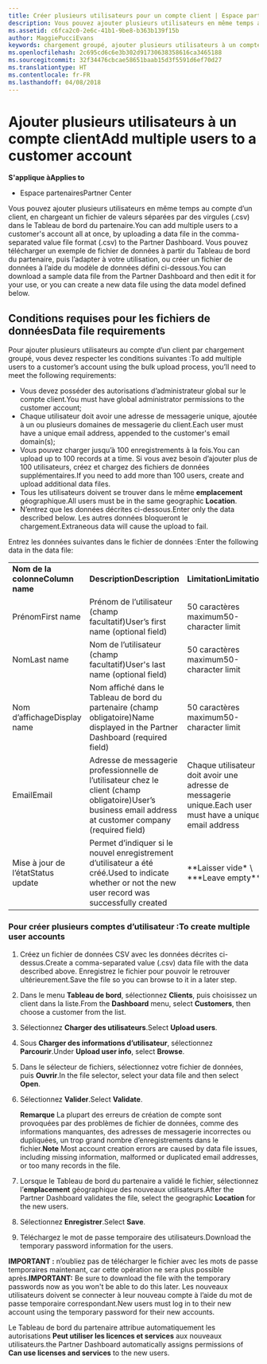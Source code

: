 ```yaml
---
title: Créer plusieurs utilisateurs pour un compte client | Espace partenaires
description: Vous pouvez ajouter plusieurs utilisateurs en même temps au compte d’un client, en chargeant un fichier de donnéesCSV dans l’Espace partenaires.
ms.assetid: c6fca2c0-2e6c-41b1-9be8-b363b139f15b
author: MaggiePucciEvans
keywords: chargement groupé, ajouter plusieurs utilisateurs à un compte client, ajouter des utilisateurs du client, chargement groupé des utilisateurs du client, compte client, utilisateurs du client, utilisateurs
ms.openlocfilehash: 2c695cd6c6e3b302d91730638358616ca3465188
ms.sourcegitcommit: 32f34476cbcae58651baab15d3f5591d6ef70d27
ms.translationtype: HT
ms.contentlocale: fr-FR
ms.lasthandoff: 04/08/2018
---
```

# <a name="add-multiple-users-to-a-customer-account"></a><span data-ttu-id="9727c-104">Ajouter plusieurs utilisateurs à un compte client</span><span class="sxs-lookup"><span data-stu-id="9727c-104">Add multiple users to a customer account</span></span>

**<span data-ttu-id="9727c-105">S'applique à</span><span class="sxs-lookup"><span data-stu-id="9727c-105">Applies to</span></span>**

-  <span data-ttu-id="9727c-106">Espace partenaires</span><span class="sxs-lookup"><span data-stu-id="9727c-106">Partner Center</span></span>

<span data-ttu-id="9727c-107">Vous pouvez ajouter plusieurs utilisateurs en même temps au compte d’un client, en chargeant un fichier de valeurs séparées par des virgules (.csv) dans le Tableau de bord du partenaire.</span><span class="sxs-lookup"><span data-stu-id="9727c-107">You can add multiple users to a customer's account all at once, by uploading a data file in the comma-separated value file format (.csv) to the Partner Dashboard.</span></span> <span data-ttu-id="9727c-108">Vous pouvez télécharger un exemple de fichier de données à partir du Tableau de bord du partenaire, puis l’adapter à votre utilisation, ou créer un fichier de données à l’aide du modèle de données défini ci-dessous.</span><span class="sxs-lookup"><span data-stu-id="9727c-108">You can download a sample data file from the Partner Dashboard and then edit it for your use, or you can create a new data file using the data model defined below.</span></span>

## <a href="" id="creatingtheimportcsvfile"></a><span data-ttu-id="9727c-109">Conditions requises pour les fichiers de données</span><span class="sxs-lookup"><span data-stu-id="9727c-109">Data file requirements</span></span>


<span data-ttu-id="9727c-110">Pour ajouter plusieurs utilisateurs au compte d’un client par chargement groupé, vous devez respecter les conditions suivantes&nbsp;:</span><span class="sxs-lookup"><span data-stu-id="9727c-110">To add multiple users to a customer’s account using the bulk upload process, you’ll need to meet the following requirements:</span></span>

-   <span data-ttu-id="9727c-111">Vous devez posséder des autorisations d’administrateur global sur le compte client.</span><span class="sxs-lookup"><span data-stu-id="9727c-111">You must have global administrator permissions to the customer account;</span></span>
-   <span data-ttu-id="9727c-112">Chaque utilisateur doit avoir une adresse de messagerie unique, ajoutée à un ou plusieurs domaines de messagerie du client.</span><span class="sxs-lookup"><span data-stu-id="9727c-112">Each user must have a unique email address, appended to the customer's email domain(s);</span></span>
-   <span data-ttu-id="9727c-113">Vous pouvez charger jusqu’à 100&nbsp;enregistrements à la fois.</span><span class="sxs-lookup"><span data-stu-id="9727c-113">You can upload up to 100 records at a time.</span></span> <span data-ttu-id="9727c-114">Si vous avez besoin d’ajouter plus de 100&nbsp;utilisateurs, créez et chargez des fichiers de données supplémentaires.</span><span class="sxs-lookup"><span data-stu-id="9727c-114">If you need to add more than 100 users, create and upload additional data files.</span></span>
-   <span data-ttu-id="9727c-115">Tous les utilisateurs doivent se trouver dans le même **emplacement** géographique.</span><span class="sxs-lookup"><span data-stu-id="9727c-115">All users must be in the same geographic **Location**.</span></span>
-   <span data-ttu-id="9727c-116">N’entrez que les données décrites ci-dessous.</span><span class="sxs-lookup"><span data-stu-id="9727c-116">Enter only the data described below.</span></span> <span data-ttu-id="9727c-117">Les autres données bloqueront le chargement.</span><span class="sxs-lookup"><span data-stu-id="9727c-117">Extraneous data will cause the upload to fail.</span></span>

<span data-ttu-id="9727c-118">Entrez les données suivantes dans le fichier de données&nbsp;:</span><span class="sxs-lookup"><span data-stu-id="9727c-118">Enter the following data in the data file:</span></span>

|                 |                                                                              |                                            |
|-----------------|------------------------------------------------------------------------------|--------------------------------------------|
| **<span data-ttu-id="9727c-119">Nom de la colonne</span><span class="sxs-lookup"><span data-stu-id="9727c-119">Column name</span></span>** | **<span data-ttu-id="9727c-120">Description</span><span class="sxs-lookup"><span data-stu-id="9727c-120">Description</span></span>**                                                              | **<span data-ttu-id="9727c-121">Limitation</span><span class="sxs-lookup"><span data-stu-id="9727c-121">Limitation</span></span>**                             |
| <span data-ttu-id="9727c-122">Prénom</span><span class="sxs-lookup"><span data-stu-id="9727c-122">First name</span></span>      | <span data-ttu-id="9727c-123">Prénom de l’utilisateur (champ facultatif)</span><span class="sxs-lookup"><span data-stu-id="9727c-123">User’s first name (optional field)</span></span>                                           | <span data-ttu-id="9727c-124">50&nbsp;caractères maximum</span><span class="sxs-lookup"><span data-stu-id="9727c-124">50-character limit</span></span>                         |
| <span data-ttu-id="9727c-125">Nom</span><span class="sxs-lookup"><span data-stu-id="9727c-125">Last name</span></span>       | <span data-ttu-id="9727c-126">Nom de l’utilisateur (champ facultatif)</span><span class="sxs-lookup"><span data-stu-id="9727c-126">User's last name (optional field)</span></span>                                            | <span data-ttu-id="9727c-127">50&nbsp;caractères maximum</span><span class="sxs-lookup"><span data-stu-id="9727c-127">50-character limit</span></span>                         |
| <span data-ttu-id="9727c-128">Nom d’affichage</span><span class="sxs-lookup"><span data-stu-id="9727c-128">Display name</span></span>    | <span data-ttu-id="9727c-129">Nom affiché dans le Tableau de bord du partenaire (champ obligatoire)</span><span class="sxs-lookup"><span data-stu-id="9727c-129">Name displayed in the Partner Dashboard (required field)</span></span>                            | <span data-ttu-id="9727c-130">50&nbsp;caractères maximum</span><span class="sxs-lookup"><span data-stu-id="9727c-130">50-character limit</span></span>                         |
| <span data-ttu-id="9727c-131">Email</span><span class="sxs-lookup"><span data-stu-id="9727c-131">Email</span></span>           | <span data-ttu-id="9727c-132">Adresse de messagerie professionnelle de l’utilisateur chez le client (champ obligatoire)</span><span class="sxs-lookup"><span data-stu-id="9727c-132">User’s business email address at customer company (required field)</span></span>           | <span data-ttu-id="9727c-133">Chaque utilisateur doit avoir une adresse de messagerie unique.</span><span class="sxs-lookup"><span data-stu-id="9727c-133">Each user must have a unique email address</span></span> |
| <span data-ttu-id="9727c-134">Mise à jour de l’état</span><span class="sxs-lookup"><span data-stu-id="9727c-134">Status update</span></span>   | <span data-ttu-id="9727c-135">Permet d’indiquer si le nouvel enregistrement d’utilisateur a été créé.</span><span class="sxs-lookup"><span data-stu-id="9727c-135">Used to indicate whether or not the new user record was successfully created</span></span> | <span data-ttu-id="9727c-136">\*\*Laisser vide\* \ *</span><span class="sxs-lookup"><span data-stu-id="9727c-136">\*\*Leave empty\*\*</span></span>                        |

 

### <a href="" id="createmultipleuseraccounts"></a><span data-ttu-id="9727c-137">Pour créer plusieurs comptes d’utilisateur&nbsp;:</span><span class="sxs-lookup"><span data-stu-id="9727c-137">To create multiple user accounts</span></span>

<a href="" id="creatingtheaccounts"></a>
1.  <span data-ttu-id="9727c-138">Créez un fichier de données&nbsp;CSV avec les données décrites ci-dessus.</span><span class="sxs-lookup"><span data-stu-id="9727c-138">Create a comma-separated value (.csv) data file with the data described above.</span></span> <span data-ttu-id="9727c-139">Enregistrez le fichier pour pouvoir le retrouver ultérieurement.</span><span class="sxs-lookup"><span data-stu-id="9727c-139">Save the file so you can browse to it in a later step.</span></span>
2.  <span data-ttu-id="9727c-140">Dans le menu **Tableau de bord**, sélectionnez **Clients**, puis choisissez un client dans la liste.</span><span class="sxs-lookup"><span data-stu-id="9727c-140">From the **Dashboard** menu, select **Customers**, then choose a customer from the list.</span></span>
3.  <span data-ttu-id="9727c-141">Sélectionnez **Charger des utilisateurs**.</span><span class="sxs-lookup"><span data-stu-id="9727c-141">Select **Upload users**.</span></span>
4.  <span data-ttu-id="9727c-142">Sous **Charger des informations d’utilisateur**, sélectionnez **Parcourir**.</span><span class="sxs-lookup"><span data-stu-id="9727c-142">Under **Upload user info**, select **Browse**.</span></span>
5.  <span data-ttu-id="9727c-143">Dans le sélecteur de fichiers, sélectionnez votre fichier de données, puis **Ouvrir**.</span><span class="sxs-lookup"><span data-stu-id="9727c-143">In the file selector, select your data file and then select **Open**.</span></span>
6.  <span data-ttu-id="9727c-144">Sélectionnez **Valider**.</span><span class="sxs-lookup"><span data-stu-id="9727c-144">Select **Validate**.</span></span>

    <span data-ttu-id="9727c-145">**Remarque** La plupart des erreurs de création de compte sont provoquées par des problèmes de fichier de données, comme des informations manquantes, des adresses de messagerie incorrectes ou dupliquées, un trop grand nombre d’enregistrements dans le fichier.</span><span class="sxs-lookup"><span data-stu-id="9727c-145">**Note**  Most account creation errors are caused by data file issues, including missing information, malformed or duplicated email addresses, or too many records in the file.</span></span>

     

7.  <span data-ttu-id="9727c-146">Lorsque le Tableau de bord du partenaire a validé le fichier, sélectionnez l’**emplacement** géographique des nouveaux utilisateurs.</span><span class="sxs-lookup"><span data-stu-id="9727c-146">After the Partner Dashboard validates the file, select the geographic **Location** for the new users.</span></span>
8.  <span data-ttu-id="9727c-147">Sélectionnez **Enregistrer**.</span><span class="sxs-lookup"><span data-stu-id="9727c-147">Select **Save**.</span></span>
9.  <span data-ttu-id="9727c-148">Téléchargez le mot de passe temporaire des utilisateurs.</span><span class="sxs-lookup"><span data-stu-id="9727c-148">Download the temporary password information for the users.</span></span>

<span data-ttu-id="9727c-149">**IMPORTANT&nbsp;:** n’oubliez pas de télécharger le fichier avec les mots de passe temporaires maintenant, car cette opération ne sera plus possible après.</span><span class="sxs-lookup"><span data-stu-id="9727c-149">**IMPORTANT:** Be sure to download the file with the temporary passwords now as you won't be able to do this later.</span></span> <span data-ttu-id="9727c-150">Les nouveaux utilisateurs doivent se connecter à leur nouveau compte à l’aide du mot de passe temporaire correspondant.</span><span class="sxs-lookup"><span data-stu-id="9727c-150">New users must log in to their new account using the temporary password for their new accounts.</span></span>

<span data-ttu-id="9727c-151">Le Tableau de bord du partenaire attribue automatiquement les autorisations **Peut utiliser les licences et services** aux nouveaux utilisateurs.</span><span class="sxs-lookup"><span data-stu-id="9727c-151">the Partner Dashboard automatically assigns permissions of **Can use licenses and services** to the new users.</span></span>

 

 



